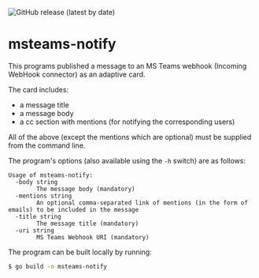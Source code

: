 ![GitHub release (latest by date)](https://img.shields.io/github/v/release/kkentzo/msteams-notify)

# msteams-notify

This programs published a message to an MS Teams webhook (Incoming
WebHook connector) as an adaptive card.

The card includes:

- a message title
- a message body
- a cc section with mentions (for notifying the corresponding users)

All of the above (except the mentions which are optional) must be
supplied from the command line.

The program's options (also available using the `-h` switch) are as follows:

```
Usage of msteams-notify:
  -body string
    	The message body (mandatory)
  -mentions string
    	An optional comma-separated link of mentions (in the form of emails) to be included in the message
  -title string
    	The message title (mandatory)
  -uri string
    	MS Teams Webhook URI (mandatory)
```

The program can be built locally by running:

```bash
$ go build -o msteams-notify
```
